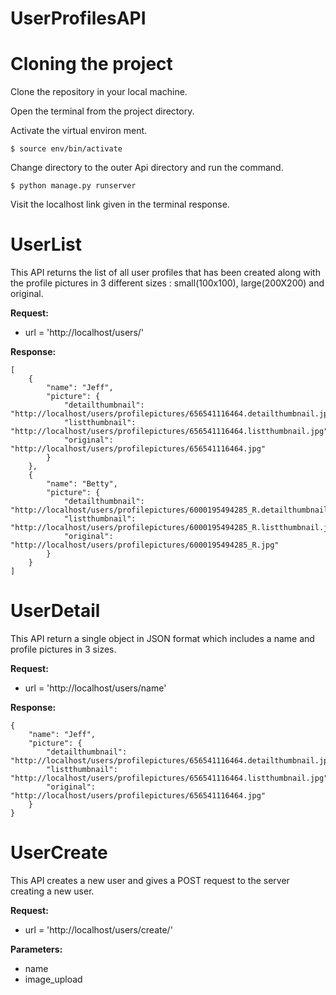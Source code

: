# UserProfilesAPI

# Cloning the project

Clone the repository in your local machine.

Open the terminal from the project directory.

Activate the virtual environ ment.

`$ source env/bin/activate`

Change directory to the outer Api directory and run the command.

`$ python manage.py runserver`

Visit the localhost link given in the terminal response.

# UserList
This API returns the list of all user profiles that has been created along with the profile pictures in 3 different sizes : small(100x100), large(200X200) and original.

**Request:**
-    url = 'http://localhost/users/'

    
**Response:**
```
[
    {
        "name": "Jeff",
        "picture": {
            "detailthumbnail": "http://localhost/users/profilepictures/656541116464.detailthumbnail.jpg",
            "listthumbnail": "http://localhost/users/profilepictures/656541116464.listthumbnail.jpg",
            "original": "http://localhost/users/profilepictures/656541116464.jpg"
        }
    },
    {
        "name": "Betty",
        "picture": {
            "detailthumbnail": "http://localhost/users/profilepictures/6000195494285_R.detailthumbnail.jpg",
            "listthumbnail": "http://localhost/users/profilepictures/6000195494285_R.listthumbnail.jpg",
            "original": "http://localhost/users/profilepictures/6000195494285_R.jpg"
        }
    }
]
```

# UserDetail
This API return a single object in JSON format which includes a name and profile pictures in 3 sizes.

**Request:**
-    url = 'http://localhost/users/name'

**Response:**
```
{
    "name": "Jeff",
    "picture": {
        "detailthumbnail": "http://localhost/users/profilepictures/656541116464.detailthumbnail.jpg",
        "listthumbnail": "http://localhost/users/profilepictures/656541116464.listthumbnail.jpg",
        "original": "http://localhost/users/profilepictures/656541116464.jpg"
    }
}
```


# UserCreate
This API creates a new user and gives a POST request to the server creating a new user.

 **Request:**
-    url = 'http://localhost/users/create/'

 **Parameters:**

-   name
-   image_upload
